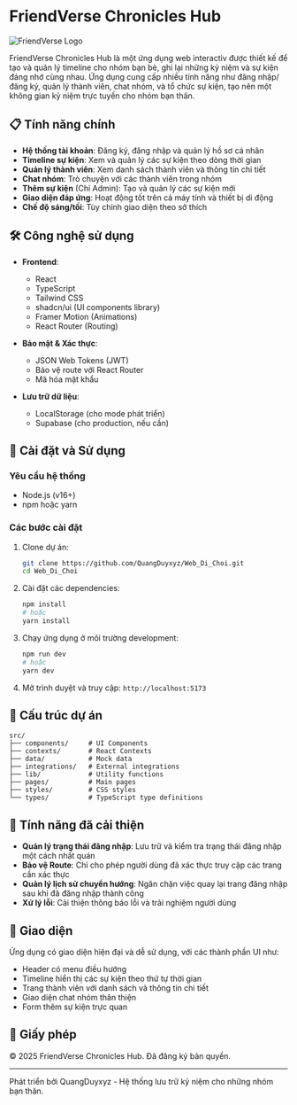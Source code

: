 # FriendVerse Chronicles Hub

![FriendVerse Logo](https://api.dicebear.com/7.x/identicon/svg?seed=FriendVerse&backgroundColor=b6e3f4)

FriendVerse Chronicles Hub là một ứng dụng web interactiv được thiết kế để tạo và quản lý timeline cho nhóm bạn bè, ghi lại những kỷ niệm và sự kiện đáng nhớ cùng nhau. Ứng dụng cung cấp nhiều tính năng như đăng nhập/đăng ký, quản lý thành viên, chat nhóm, và tổ chức sự kiện, tạo nên một không gian kỷ niệm trực tuyến cho nhóm bạn thân.

## 📋 Tính năng chính

- **Hệ thống tài khoản**: Đăng ký, đăng nhập và quản lý hồ sơ cá nhân
- **Timeline sự kiện**: Xem và quản lý các sự kiện theo dòng thời gian
- **Quản lý thành viên**: Xem danh sách thành viên và thông tin chi tiết
- **Chat nhóm**: Trò chuyện với các thành viên trong nhóm
- **Thêm sự kiện** (Chỉ Admin): Tạo và quản lý các sự kiện mới
- **Giao diện đáp ứng**: Hoạt động tốt trên cả máy tính và thiết bị di động
- **Chế độ sáng/tối**: Tùy chỉnh giao diện theo sở thích

## 🛠️ Công nghệ sử dụng

- **Frontend**:
  - React
  - TypeScript
  - Tailwind CSS
  - shadcn/ui (UI components library)
  - Framer Motion (Animations)
  - React Router (Routing)

- **Bảo mật & Xác thực**:
  - JSON Web Tokens (JWT)
  - Bảo vệ route với React Router
  - Mã hóa mật khẩu

- **Lưu trữ dữ liệu**:
  - LocalStorage (cho mode phát triển)
  - Supabase (cho production, nếu cần)

## 🚀 Cài đặt và Sử dụng

### Yêu cầu hệ thống

- Node.js (v16+)
- npm hoặc yarn

### Các bước cài đặt

1. Clone dự án:
   ```bash
   git clone https://github.com/QuangDuyxyz/Web_Di_Choi.git
   cd Web_Di_Choi
   ```

2. Cài đặt các dependencies:
   ```bash
   npm install
   # hoặc
   yarn install
   ```

3. Chạy ứng dụng ở môi trường development:
   ```bash
   npm run dev
   # hoặc
   yarn dev
   ```

4. Mở trình duyệt và truy cập: `http://localhost:5173`


## 📂 Cấu trúc dự án

```
src/
├── components/     # UI Components
├── contexts/       # React Contexts
├── data/           # Mock data
├── integrations/   # External integrations
├── lib/            # Utility functions
├── pages/          # Main pages
├── styles/         # CSS styles
└── types/          # TypeScript type definitions
```

## 🌟 Tính năng đã cải thiện

- **Quản lý trạng thái đăng nhập**: Lưu trữ và kiểm tra trạng thái đăng nhập một cách nhất quán
- **Bảo vệ Route**: Chỉ cho phép người dùng đã xác thực truy cập các trang cần xác thực
- **Quản lý lịch sử chuyển hướng**: Ngăn chặn việc quay lại trang đăng nhập sau khi đã đăng nhập thành công
- **Xử lý lỗi**: Cải thiện thông báo lỗi và trải nghiệm người dùng

## 📱 Giao diện

Ứng dụng có giao diện hiện đại và dễ sử dụng, với các thành phần UI như:

- Header có menu điều hướng
- Timeline hiển thị các sự kiện theo thứ tự thời gian
- Trang thành viên với danh sách và thông tin chi tiết
- Giao diện chat nhóm thân thiện
- Form thêm sự kiện trực quan

## 📄 Giấy phép

© 2025 FriendVerse Chronicles Hub. Đã đăng ký bản quyền.

---

Phát triển bởi QuangDuyxyz - Hệ thống lưu trữ kỷ niệm cho những nhóm bạn thân.

